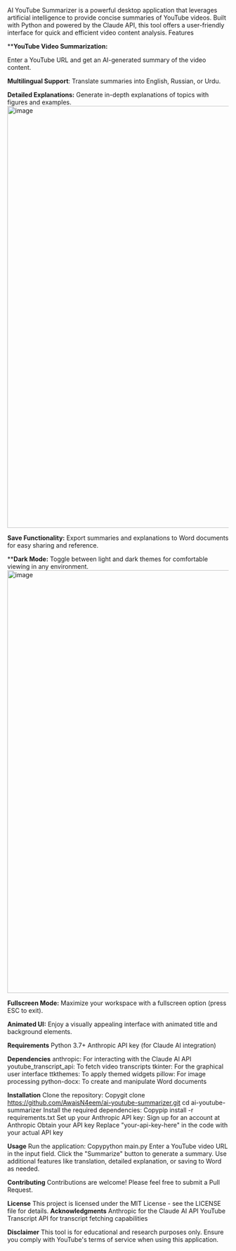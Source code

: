 AI YouTube Summarizer is a powerful desktop application that leverages artificial intelligence to provide concise summaries of YouTube videos. Built with Python and powered by the Claude API, this tool offers a user-friendly interface for quick and efficient video content analysis.
Features

****YouTube Video Summarization:**

Enter a YouTube URL and get an AI-generated summary of the video content.

**Multilingual Support**: Translate summaries into English, Russian, or Urdu.

**Detailed Explanations:** Generate in-depth explanations of topics with figures and examples.
<img width="958" alt="image" src="https://github.com/user-attachments/assets/d7aed66c-c29e-4391-8b9b-f93a4967d6de">


**Save Functionality:** Export summaries and explanations to Word documents for easy sharing and reference.

****Dark Mode:**  Toggle between light and dark themes for comfortable viewing in any environment.
<img width="960" alt="image" src="https://github.com/user-attachments/assets/b3fcd165-9c88-478c-a01c-0f72503b0a0a">

**Fullscreen Mode:**  Maximize your workspace with a fullscreen option (press ESC to exit).

**Animated UI:** Enjoy a visually appealing interface with animated title and background elements.

**Requirements**
Python 3.7+
Anthropic API key (for Claude AI integration)

**Dependencies**
anthropic: For interacting with the Claude AI API
youtube_transcript_api: To fetch video transcripts
tkinter: For the graphical user interface
ttkthemes: To apply themed widgets
pillow: For image processing
python-docx: To create and manipulate Word documents

**Installation**
Clone the repository:
Copygit clone https://github.com/AwaisN4eem/ai-youtube-summarizer.git
cd ai-youtube-summarizer
Install the required dependencies:
Copypip install -r requirements.txt
Set up your Anthropic API key:
Sign up for an account at Anthropic
Obtain your API key
Replace "your-api-key-here" in the code with your actual API key

**Usage**
Run the application:
Copypython main.py
Enter a YouTube video URL in the input field.
Click the "Summarize" button to generate a summary.
Use additional features like translation, detailed explanation, or saving to Word as needed.

**Contributing**
Contributions are welcome! Please feel free to submit a Pull Request.

**License**
This project is licensed under the MIT License - see the LICENSE file for details.
**Acknowledgments**
Anthropic for the Claude AI API
YouTube Transcript API for transcript fetching capabilities

**Disclaimer**
This tool is for educational and research purposes only. Ensure you comply with YouTube's terms of service when using this application.
